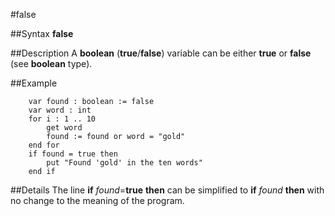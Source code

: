 
#false

##Syntax
**false**


##Description
A **boolean** (**true**/**false**) variable can be either **true** or **false** (see **boolean** type).


##Example


        var found : boolean := false
        var word : int
        for i : 1 .. 10
            get word
            found := found or word = "gold"
        end for
        if found = true then
            put "Found 'gold' in the ten words"
        end if
##Details
The line **if** _found_=**true** **then** can be simplified to **if** _found_ **then** with no change to the meaning of the program.

